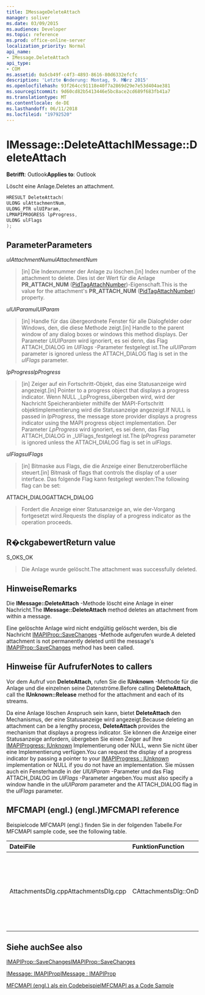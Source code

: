 ```yaml
---
title: IMessageDeleteAttach
manager: soliver
ms.date: 03/09/2015
ms.audience: Developer
ms.topic: reference
ms.prod: office-online-server
localization_priority: Normal
api_name:
- IMessage.DeleteAttach
api_type:
- COM
ms.assetid: 0a5cb49f-c4f3-4893-8616-80d6332efcfc
description: 'Letzte �nderung: Montag, 9. M�rz 2015'
ms.openlocfilehash: 93f264cc91118e40f7a2869d29e7e53d404ae381
ms.sourcegitcommit: 9d60cd82b5413446e5bc8ace2cd689f683fb41a7
ms.translationtype: MT
ms.contentlocale: de-DE
ms.lasthandoff: 06/11/2018
ms.locfileid: "19792520"
---
```

# <a name="imessagedeleteattach"></a><span data-ttu-id="a4ce6-103">IMessage::DeleteAttach</span><span class="sxs-lookup"><span data-stu-id="a4ce6-103">IMessage::DeleteAttach</span></span>

  
  
<span data-ttu-id="a4ce6-104">**Betrifft**: Outlook</span><span class="sxs-lookup"><span data-stu-id="a4ce6-104">**Applies to**: Outlook</span></span> 
  
<span data-ttu-id="a4ce6-105">Löscht eine Anlage.</span><span class="sxs-lookup"><span data-stu-id="a4ce6-105">Deletes an attachment.</span></span>
  
```cpp
HRESULT DeleteAttach(
ULONG ulAttachmentNum,
ULONG_PTR ulUIParam,
LPMAPIPROGRESS lpProgress,
ULONG ulFlags
);
```

## <a name="parameters"></a><span data-ttu-id="a4ce6-106">Parameter</span><span class="sxs-lookup"><span data-stu-id="a4ce6-106">Parameters</span></span>

 <span data-ttu-id="a4ce6-107">_ulAttachmentNum_</span><span class="sxs-lookup"><span data-stu-id="a4ce6-107">_ulAttachmentNum_</span></span>
  
> <span data-ttu-id="a4ce6-108">[in] Die Indexnummer der Anlage zu löschen.</span><span class="sxs-lookup"><span data-stu-id="a4ce6-108">[in] Index number of the attachment to delete.</span></span> <span data-ttu-id="a4ce6-109">Dies ist der Wert für die Anlage **PR_ATTACH_NUM** ([PidTagAttachNumber](pidtagattachnumber-canonical-property.md))-Eigenschaft.</span><span class="sxs-lookup"><span data-stu-id="a4ce6-109">This is the value for the attachment's **PR_ATTACH_NUM** ([PidTagAttachNumber](pidtagattachnumber-canonical-property.md)) property.</span></span>
    
 <span data-ttu-id="a4ce6-110">_ulUIParam_</span><span class="sxs-lookup"><span data-stu-id="a4ce6-110">_ulUIParam_</span></span>
  
> <span data-ttu-id="a4ce6-111">[in] Handle für das übergeordnete Fenster für alle Dialogfelder oder Windows, den, die diese Methode zeigt.</span><span class="sxs-lookup"><span data-stu-id="a4ce6-111">[in] Handle to the parent window of any dialog boxes or windows this method displays.</span></span> <span data-ttu-id="a4ce6-112">Der Parameter _UlUIParam_ wird ignoriert, es sei denn, das Flag ATTACH_DIALOG im _UlFlags_ -Parameter festgelegt ist.</span><span class="sxs-lookup"><span data-stu-id="a4ce6-112">The  _ulUIParam_ parameter is ignored unless the ATTACH_DIALOG flag is set in the  _ulFlags_ parameter.</span></span> 
    
 <span data-ttu-id="a4ce6-113">_lpProgress_</span><span class="sxs-lookup"><span data-stu-id="a4ce6-113">_lpProgress_</span></span>
  
> <span data-ttu-id="a4ce6-114">[in] Zeiger auf ein Fortschritt-Objekt, das eine Statusanzeige wird angezeigt.</span><span class="sxs-lookup"><span data-stu-id="a4ce6-114">[in] Pointer to a progress object that displays a progress indicator.</span></span> <span data-ttu-id="a4ce6-115">Wenn NULL _LpProgress_übergeben wird, wird der Nachricht Speicheranbieter mithilfe der MAPI-Fortschritt objektimplementierung wird die Statusanzeige angezeigt.</span><span class="sxs-lookup"><span data-stu-id="a4ce6-115">If NULL is passed in  _lpProgress_, the message store provider displays a progress indicator using the MAPI progress object implementation.</span></span> <span data-ttu-id="a4ce6-116">Der Parameter _LpProgress_ wird ignoriert, es sei denn, das Flag ATTACH_DIALOG in _UlFlags_festgelegt ist.</span><span class="sxs-lookup"><span data-stu-id="a4ce6-116">The  _lpProgress_ parameter is ignored unless the ATTACH_DIALOG flag is set in  _ulFlags_.</span></span>
    
 <span data-ttu-id="a4ce6-117">_ulFlags_</span><span class="sxs-lookup"><span data-stu-id="a4ce6-117">_ulFlags_</span></span>
  
> <span data-ttu-id="a4ce6-118">[in] Bitmaske aus Flags, die die Anzeige einer Benutzeroberfläche steuert.</span><span class="sxs-lookup"><span data-stu-id="a4ce6-118">[in] Bitmask of flags that controls the display of a user interface.</span></span> <span data-ttu-id="a4ce6-119">Das folgende Flag kann festgelegt werden:</span><span class="sxs-lookup"><span data-stu-id="a4ce6-119">The following flag can be set:</span></span>
    
<span data-ttu-id="a4ce6-120">ATTACH_DIALOG</span><span class="sxs-lookup"><span data-stu-id="a4ce6-120">ATTACH_DIALOG</span></span> 
  
> <span data-ttu-id="a4ce6-121">Fordert die Anzeige einer Statusanzeige an, wie der-Vorgang fortgesetzt wird.</span><span class="sxs-lookup"><span data-stu-id="a4ce6-121">Requests the display of a progress indicator as the operation proceeds.</span></span>
    
## <a name="return-value"></a><span data-ttu-id="a4ce6-122">R�ckgabewert</span><span class="sxs-lookup"><span data-stu-id="a4ce6-122">Return value</span></span>

<span data-ttu-id="a4ce6-123">S_OK</span><span class="sxs-lookup"><span data-stu-id="a4ce6-123">S_OK</span></span> 
  
> <span data-ttu-id="a4ce6-124">Die Anlage wurde gelöscht.</span><span class="sxs-lookup"><span data-stu-id="a4ce6-124">The attachment was successfully deleted.</span></span>
    
## <a name="remarks"></a><span data-ttu-id="a4ce6-125">Hinweise</span><span class="sxs-lookup"><span data-stu-id="a4ce6-125">Remarks</span></span>

<span data-ttu-id="a4ce6-126">Die **IMessage::DeleteAttach** -Methode löscht eine Anlage in einer Nachricht.</span><span class="sxs-lookup"><span data-stu-id="a4ce6-126">The **IMessage::DeleteAttach** method deletes an attachment from within a message.</span></span> 
  
<span data-ttu-id="a4ce6-127">Eine gelöschte Anlage wird nicht endgültig gelöscht werden, bis die Nachricht [IMAPIProp::SaveChanges](imapiprop-savechanges.md) -Methode aufgerufen wurde.</span><span class="sxs-lookup"><span data-stu-id="a4ce6-127">A deleted attachment is not permanently deleted until the message's [IMAPIProp::SaveChanges](imapiprop-savechanges.md) method has been called.</span></span> 
  
## <a name="notes-to-callers"></a><span data-ttu-id="a4ce6-128">Hinweise für Aufrufer</span><span class="sxs-lookup"><span data-stu-id="a4ce6-128">Notes to callers</span></span>

<span data-ttu-id="a4ce6-129">Vor dem Aufruf von **DeleteAttach**, rufen Sie die **IUnknown** -Methode für die Anlage und die einzelnen seine Datenströme.</span><span class="sxs-lookup"><span data-stu-id="a4ce6-129">Before calling **DeleteAttach**, call the **IUnknown::Release** method for the attachment and each of its streams.</span></span> 
  
<span data-ttu-id="a4ce6-130">Da eine Anlage löschen Anspruch sein kann, bietet **DeleteAttach** den Mechanismus, der eine Statusanzeige wird angezeigt.</span><span class="sxs-lookup"><span data-stu-id="a4ce6-130">Because deleting an attachment can be a lengthy process, **DeleteAttach** provides the mechanism that displays a progress indicator.</span></span> <span data-ttu-id="a4ce6-131">Sie können die Anzeige einer Statusanzeige anfordern, übergeben Sie einen Zeiger auf Ihre [IMAPIProgress: IUnknown](imapiprogressiunknown.md) Implementierung oder NULL, wenn Sie nicht über eine Implementierung verfügen.</span><span class="sxs-lookup"><span data-stu-id="a4ce6-131">You can request the display of a progress indicator by passing a pointer to your [IMAPIProgress : IUnknown](imapiprogressiunknown.md) implementation or NULL if you do not have an implementation.</span></span> <span data-ttu-id="a4ce6-132">Sie müssen auch ein Fensterhandle in der _UlUIParam_ -Parameter und das Flag ATTACH_DIALOG im _UlFlags_ -Parameter angeben.</span><span class="sxs-lookup"><span data-stu-id="a4ce6-132">You must also specify a window handle in the  _ulUIParam_ parameter and the ATTACH_DIALOG flag in the  _ulFlags_ parameter.</span></span> 
  
## <a name="mfcmapi-reference"></a><span data-ttu-id="a4ce6-133">MFCMAPI (engl.) (engl.)</span><span class="sxs-lookup"><span data-stu-id="a4ce6-133">MFCMAPI reference</span></span>

<span data-ttu-id="a4ce6-134">Beispielcode MFCMAPI (engl.) finden Sie in der folgenden Tabelle.</span><span class="sxs-lookup"><span data-stu-id="a4ce6-134">For MFCMAPI sample code, see the following table.</span></span>
  
|<span data-ttu-id="a4ce6-135">**Datei**</span><span class="sxs-lookup"><span data-stu-id="a4ce6-135">**File**</span></span>|<span data-ttu-id="a4ce6-136">**Funktion**</span><span class="sxs-lookup"><span data-stu-id="a4ce6-136">**Function**</span></span>|<span data-ttu-id="a4ce6-137">**Comment**</span><span class="sxs-lookup"><span data-stu-id="a4ce6-137">**Comment**</span></span>|
|:-----|:-----|:-----|
|<span data-ttu-id="a4ce6-138">AttachmentsDlg.cpp</span><span class="sxs-lookup"><span data-stu-id="a4ce6-138">AttachmentsDlg.cpp</span></span>  <br/> |<span data-ttu-id="a4ce6-139">CAttachmentsDlg::OnDeleteSelectedItem</span><span class="sxs-lookup"><span data-stu-id="a4ce6-139">CAttachmentsDlg::OnDeleteSelectedItem</span></span>  <br/> |<span data-ttu-id="a4ce6-140">MFCMAPI (engl.) verwendet die **IMessage::DeleteAttach** -Methode, um die ausgewählte Anlage zu löschen.</span><span class="sxs-lookup"><span data-stu-id="a4ce6-140">MFCMAPI uses the **IMessage::DeleteAttach** method to delete the selected attachment.</span></span>  <br/> |
   
## <a name="see-also"></a><span data-ttu-id="a4ce6-141">Siehe auch</span><span class="sxs-lookup"><span data-stu-id="a4ce6-141">See also</span></span>



[<span data-ttu-id="a4ce6-142">IMAPIProp::SaveChanges</span><span class="sxs-lookup"><span data-stu-id="a4ce6-142">IMAPIProp::SaveChanges</span></span>](imapiprop-savechanges.md)
  
[<span data-ttu-id="a4ce6-143">IMessage: IMAPIProp</span><span class="sxs-lookup"><span data-stu-id="a4ce6-143">IMessage : IMAPIProp</span></span>](imessageimapiprop.md)


[<span data-ttu-id="a4ce6-144">MFCMAPI (engl.) als ein Codebeispiel</span><span class="sxs-lookup"><span data-stu-id="a4ce6-144">MFCMAPI as a Code Sample</span></span>](mfcmapi-as-a-code-sample.md)

